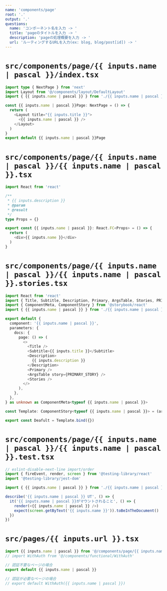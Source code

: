 ```yaml
---
name: 'components/page'
root: '.'
output: '.'
questions:
  name: 'コンポーネント名を入力 -> '
  title: 'pageのタイトルを入力 -> '
  description: 'pageの処理概要を入力 -> '
  url: 'ルーティングするURLを入力(ex: blog, blog/post[id]) -> '
---
```


# `src/components/page/{{ inputs.name | pascal }}/index.tsx`

```typescript
import type { NextPage } from 'next'
import Layout from '@/components/layout/DefaultLayout'
import { {{ inputs.name | pascal }} } from './{{ inputs.name | pascal }}'

const {{ inputs.name | pascal }}Page: NextPage = () => {
  return (
    <Layout title="{{ inputs.title }}">
      <{{ inputs.name | pascal }} />
    </Layout>
  )
}
export default {{ inputs.name | pascal }}Page
```

# `src/components/page/{{ inputs.name | pascal }}/{{ inputs.name | pascal }}.tsx`

```typescript
import React from 'react'

/** 
 * {{ inputs.description }}
 * @param
 * @result
 */
type Props = {}

export const {{ inputs.name | pascal }}: React.FC<Props> = () => {
  return (
    <div>{{ inputs.name }}</div>
  )
}
```

# `src/components/page/{{ inputs.name | pascal }}/{{ inputs.name | pascal }}.stories.tsx`

```typescript
import React from 'react'
import { Title, Subtitle, Description, Primary, ArgsTable, Stories, PRIMARY_STORY } from '@storybook/addon-docs'
import { ComponentMeta, ComponentStory } from '@storybook/react'
import { {{ inputs.name | pascal }} } from './{{ inputs.name | pascal }}'

export default {
  component: '{{ inputs.name | pascal }}',
  parameters: {
    docs: {
      page: () => (
        <>
          <Title />
          <Subtitle>{{ inputs.title }}</Subtitle>
          <Description>
            {{ inputs.description }}
          </Description>
          <Primary />
          <ArgsTable story={PRIMARY_STORY} />
          <Stories />
        </>
      ),
    },
  },
} as unknown as ComponentMeta<typeof {{ inputs.name | pascal }}>

const Template: ComponentStory<typeof {{ inputs.name | pascal }}> = (args) => <{{ inputs.name | pascal }} {...args} />

export const Deafult = Template.bind({})
```

# `src/components/page/{{ inputs.name | pascal }}/{{ inputs.name | pascal }}.test.tsx`

```typescript
// eslint-disable-next-line import/order
import { fireEvent, render, screen } from '@testing-library/react'
import '@testing-library/jest-dom'

import { {{ inputs.name | pascal }} } from './{{ inputs.name | pascal }}'

describe('{{ inputs.name | pascal }} UT', () => {
  it('{{ inputs.name | pascal }}がマウントされること', () => {
    render(<{{ inputs.name | pascal }} />)
    expect(screen.getByText('{{ inputs.name }}')).toBeInTheDocument()
  })
})
```

# `src/pages/{{ inputs.url }}.tsx`

```typescript
import {{ inputs.name | pascal }} from '@/components/page/{{ inputs.name | pascal }}'
// import WithAuth from '@/components/functional/WithAuth'

// 認証不要なページの場合
export default {{ inputs.name | pascal }}

// 認証が必要なページの場合
// export default WithAuth({{ inputs.name | pascal }})
```
